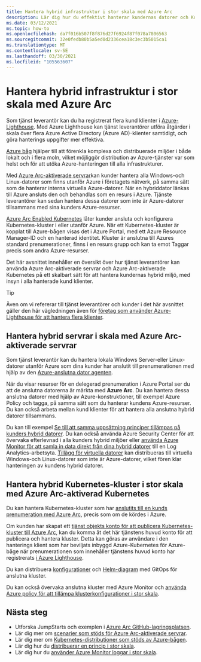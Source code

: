 ```yaml
---
title: Hantera hybrid infrastruktur i stor skala med Azure Arc
description: Lär dig hur du effektivt hanterar kundernas datorer och Kubernetes-kluster utanför Azure.
ms.date: 03/12/2021
ms.topic: how-to
ms.openlocfilehash: da7f016b507f8f876d27f6924f87f078a7806563
ms.sourcegitcommit: 32e0fedb80b5a5ed0d2336cea18c3ec3b5015ca1
ms.translationtype: MT
ms.contentlocale: sv-SE
ms.lasthandoff: 03/30/2021
ms.locfileid: "105563607"
---
```

# <a name="manage-hybrid-infrastructure-at-scale-with-azure-arc"></a>Hantera hybrid infrastruktur i stor skala med Azure Arc

Som tjänst leverantör kan du ha registrerat flera kund klienter i [Azure-Lighthouse](../overview.md). Med Azure Lighthouse kan tjänst leverantörer utföra åtgärder i skala över flera Azure Active Directory (Azure AD)-klienter samtidigt, och göra hanterings uppgifter mer effektiva.

[Azure båg](../../azure-arc/overview.md) hjälper till att förenkla komplexa och distribuerade miljöer i både lokalt och i flera moln, vilket möjliggör distribution av Azure-tjänster var som helst och för att utöka Azure-hanteringen till alla infrastrukturer.

Med [Azure Arc-aktiverade servrar](../../azure-arc/servers/overview.md)kan kunder hantera alla Windows-och Linux-datorer som finns utanför Azure i företagets nätverk, på samma sätt som de hanterar interna virtuella Azure-datorer. När en hybriddator länkas till Azure ansluts den och behandlas som en resurs i Azure. Tjänste leverantörer kan sedan hantera dessa datorer som inte är Azure-datorer tillsammans med sina kunders Azure-resurser.

[Azure Arc Enabled Kubernetes](../../azure-arc/kubernetes/overview.md) låter kunder ansluta och konfigurera Kubernetes-kluster i eller utanför Azure. När ett Kubernetes-kluster är kopplat till Azure-bågen visas det i Azure Portal, med ett Azure Resource Manager-ID och en hanterad identitet. Kluster är anslutna till Azures standard prenumerationer, finns i en resurs grupp och kan ta emot Taggar precis som andra Azure-resurser.

Det här avsnittet innehåller en översikt över hur tjänst leverantörer kan använda Azure Arc-aktiverade servrar och Azure Arc-aktiverade Kubernetes på ett skalbart sätt för att hantera kundernas hybrid miljö, med insyn i alla hanterade kund klienter.

> [!TIP]
> Även om vi refererar till tjänst leverantörer och kunder i det här avsnittet gäller den här vägledningen även för [företag som använder Azure-Lighthouse för att hantera flera klienter](../concepts/enterprise.md).

## <a name="manage-hybrid-servers-at-scale-with-azure-arc-enabled-servers"></a>Hantera hybrid servrar i skala med Azure Arc-aktiverade servrar

Som tjänst leverantör kan du hantera lokala Windows Server-eller Linux-datorer utanför Azure som dina kunder har anslutit till prenumerationen med hjälp av den [Azure-anslutna dator agenten](../../azure-arc/servers/agent-overview.md).

När du visar resurser för en delegerad prenumeration i Azure Portal ser du att de anslutna datorerna är märkta med **Azure Arc**. Du kan hantera dessa anslutna datorer med hjälp av Azure-konstruktioner, till exempel Azure Policy och tagga, på samma sätt som du hanterar kundens Azure-resurser. Du kan också arbeta mellan kund klienter för att hantera alla anslutna hybrid datorer tillsammans.

Du kan till exempel [Se till att samma uppsättning principer tillämpas på kunders hybrid datorer](../../azure-arc/servers/learn/tutorial-assign-policy-portal.md). Du kan också använda Azure Security Center för att övervaka efterlevnad i alla kunders hybrid miljöer eller [använda Azure Monitor för att samla in data direkt från dina hybrid datorer](../../azure-arc/servers/learn/tutorial-enable-vm-insights.md) till en Log Analytics-arbetsyta. [Tillägg för virtuella datorer](../../azure-arc/servers/manage-vm-extensions.md) kan distribueras till virtuella Windows-och Linux-datorer som inte är Azure-datorer, vilket fören klar hanteringen av kundens hybrid datorer.

## <a name="manage-hybrid-kubernetes-clusters-at-scale-with-azure-arc-enabled-kubernetes"></a>Hantera hybrid Kubernetes-kluster i stor skala med Azure Arc-aktiverad Kubernetes

Du kan hantera Kubernetes-kluster som har [anslutits till en kunds prenumeration med Azure Arc](../../azure-arc/kubernetes/quickstart-connect-cluster.md), precis som om de kördes i Azure.

Om kunden har skapat ett [tjänst objekts konto för att publicera Kubernetes-kluster till Azure Arc](../../azure-arc/kubernetes/create-onboarding-service-principal.md), kan du komma åt det här tjänstens huvud konto för att publicera och hantera kluster. Detta kan göras av användare i den hanterings klient som har beviljats inbyggd Azure-Kubernetes för Azure-båge när prenumerationen som innehåller tjänstens huvud konto har registrerats [i Azure Lighthouse](onboard-customer.md).

Du kan distribuera [konfigurationer](../../azure-arc/kubernetes/tutorial-use-gitops-connected-cluster.md) och [Helm-diagram](../../azure-arc/kubernetes/use-gitops-with-helm.md) med GitOps för anslutna kluster.

Du kan också övervaka anslutna kluster med Azure Monitor och [använda Azure policy för att tillämpa klusterkonfigurationer i stor skala](../../azure-arc/kubernetes/use-azure-policy.md).

## <a name="next-steps"></a>Nästa steg

- Utforska JumpStarts och exemplen i [Azure Arc GitHub-lagringsplatsen](https://github.com/microsoft/azure_arc).
- Lär dig mer om [scenarier som stöds för Azure Arc-aktiverade servrar](../../azure-arc/servers/overview.md#supported-scenarios).
- Lär dig mer om [Kubernetes-distributioner som stöds av Azure-bågen](../../azure-arc/kubernetes/overview.md#supported-kubernetes-distributions).
- Lär dig hur du [distribuerar en princip i stor skala](policy-at-scale.md).
- Lär dig hur du [använder Azure Monitor loggar i stor skala](monitor-at-scale.md).